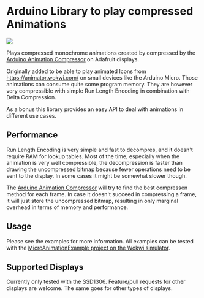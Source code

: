 # Arduino Library to play compressed Animations

[![](https://img.shields.io/badge/Available_in_the_Arduino_Library_Manager-2ea44f)](<Link>)

Plays compressed monochrome animations created by compressed by the [Arduino Animation Compressor](https://bertbaron.github.io/arduino-animation-compressor/) on Adafruit displays.

Originally added to be able to play animated Icons from https://animator.wokwi.com/ on small devices like the Arduino Micro. Those animations can consume quite some program memory. They are however very compressible with simple Run Length Encoding in combination with Delta Compression.

As a bonus this library provides an easy API to deal with animations in different use cases. 

## Performance

Run Length Encoding is very simple and fast to decompres, and it doesn't require RAM for lookup tables. Most of the time, especially when the animation is very well compressible, the decompression is faster than drawing the uncompressed bitmap because fewer operations need to be sent to the display. In some cases it might be somewhat slower though.

The [Arduino Animation Compressor](https://bertbaron.github.io/arduino-animation-compressor/) will try to find the best compressen method for each frame. In case it doesn't succeed in compressing a frame, it will just store the uncompressed bitmap, resulting in only marginal overhead in terms of memory and performance.

## Usage

Please see the examples for more information. All examples can be tested with the [MicroAnimationExample project on the Wokwi simulator](https://wokwi.com/projects/386250018661621761).

## Supported Displays

Currently only tested with the SSD1306. Feature/pull requests for other displays are welcome. The same goes for other types of displays.